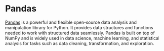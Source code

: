 # Pandas

[Pandas](https://pandas.pydata.org/) is a powerful and flexible open-source data analysis and manipulation library for Python. It provides data structures and functions needed to work with structured data seamlessly. Pandas is built on top of NumPy and is widely used in data science, machine learning, and statistical analysis for tasks such as data cleaning, transformation, and exploration.
